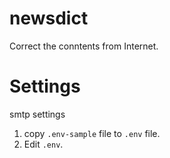 # newsdict
Correct the conntents from Internet.

# Settings

smtp settings 

1. copy `.env-sample` file to `.env` file.
2. Edit `.env`.